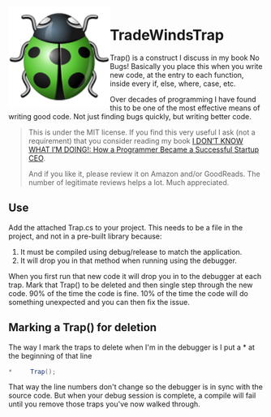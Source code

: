 <img align="left" width="200" src="bug_green.png"/>

# TradeWindsTrap

Trap() is a construct I discuss in my book No Bugs! Basically you place this when you write new code, at the entry to each function, inside every if, else, where, case, etc. 

Over decades of programming I have found this to be one of the most effective means of writing good code. Not just finding bugs quickly, but writing better code.

> This is under the MIT license. If you find this very useful I ask (not a requirement) that you consider reading my book [I DON’T KNOW WHAT I’M DOING!: How a Programmer Became a Successful Startup CEO](https://a.co/d/bEpDlJR).
> 
> And if you like it, please review it on Amazon and/or GoodReads. The number of legitimate reviews helps a lot. Much appreciated.

## Use

Add the attached Trap.cs to your project. This needs to be a file in the project, and not in a pre-built library because:

1. It must be compiled using debug/release to match the application.
2. It will drop you in that method when running using the debugger.

When you first run that new code it will drop you in to the debugger at each trap. Mark that Trap() to be deleted and then single step through the new code. 90% of the time the code is fine. 10% of the time the code will do something unexpected and you can then fix the issue.

## Marking a Trap() for deletion

The way I mark the traps to delete when I'm in the debugger is I put a * at the beginning of that line
```csharp
*     Trap();
```
That way the line numbers don't change so the debugger is in sync with the source code. But when your debug session is complete, a compile will fail until you remove those traps you've now walked through.
